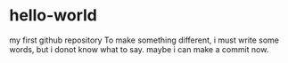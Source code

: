 # hello-world
my first github repository
To make something different, i must write some words, but i donot know what to say.
maybe i can make a commit now.
